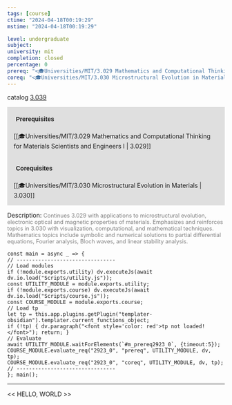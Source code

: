 ```yaml
---
tags: [course]
ctime: "2024-04-18T00:19:29"
mstime: "2024-04-18T00:19:29"

level: undergraduate
subject: 
university: mit
completion: closed
percentage: 0
prereq: "<🎓Universities/MIT/3.029 Mathematics and Computational Thinking for Materials Scientists and Engineers I>"
coreq: "<🎓Universities/MIT/3.030 Microstructural Evolution in Materials>"
---
```


catalog [3.039](http://student.mit.edu/catalog/m3a.html#3.039)

<span style="display: block; padding: 15px; background-color: rgb(100, 100, 100, 0.2);"><font id="m_prereq2923_0" style="display: block; font-family: Arial, sans-serif; font-weight: bold; padding: 5px">Prerequisites</font><br><span id="prereq2923_0">[[🎓Universities/MIT/3.029 Mathematics and Computational Thinking for Materials Scientists and Engineers I | 3.029]]</span></span>
<span style="display: block; padding: 15px; background-color: rgb(100, 100, 100, 0.2);"><font id="m_coreq2923_0" style="display: block; font-family: Arial, sans-serif; font-weight: bold; padding: 5px">Corequisites</font><br><span id="coreq2923_0">[[🎓Universities/MIT/3.030 Microstructural Evolution in Materials | 3.030]]</span></span>

<font style="">Description:</font>
<font style="color: grey; font-size: 0.8rem;">Continues 3.029 with applications to microstructural evolution, electronic optical and magnetic properties of materials. Emphasizes and reinforces topics in 3.030 with visualization, computational, and mathematical techniques. Mathematics topics include symbolic and numerical solutions to partial differential equations, Fourier analysis, Bloch waves, and linear stability analysis.</font>

```dataviewjs
const main = async _ => {
// --------------------------------
// Load modules
if (!module.exports.utility) dv.executeJs(await dv.io.load("Scripts/utility.js"));
const UTILITY_MODULE = module.exports.utility;
if (!module.exports.course) dv.executeJs(await dv.io.load("Scripts/course.js"));
const COURSE_MODULE = module.exports.course;
// Load tp
let tp = this.app.plugins.getPlugin("templater-obsidian").templater.current_functions_object;
if (!tp) { dv.paragraph("<font style='color: red'>tp not loaded!</font>"); return; }
// Evaluate
await UTILITY_MODULE.waitForElements(`#m_prereq2923_0`, {timeout:5});
COURSE_MODULE.evaluate_req("2923_0", "prereq", UTILITY_MODULE, dv, tp);
COURSE_MODULE.evaluate_req("2923_0", "coreq", UTILITY_MODULE, dv, tp);
// --------------------------------
}; main();
```

---

<< HELLO, WORLD >>
